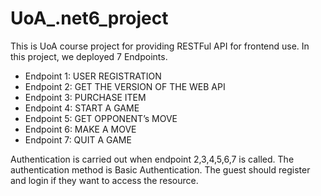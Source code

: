 # UoA_.net6_project
This is UoA course project for providing RESTFul API for frontend use. In this project, we deployed 7 Endpoints. 
<ul>
  <li>Endpoint 1: USER REGISTRATION</li>
  <li>Endpoint 2: GET THE VERSION OF THE WEB API</li>
  <li>Endpoint 3: PURCHASE ITEM</li>
  <li>Endpoint 4: START A GAME</li>
  <li>Endpoint 5: GET OPPONENT’s MOVE</li>
  <li>Endpoint 6: MAKE A MOVE</li>
  <li>Endpoint 7: QUIT A GAME</li>
</ul>
<p>Authentication is carried out when endpoint 2,3,4,5,6,7 is called. The authentication method is Basic Authentication. The guest should register and login if they want to access the resource.</p>
